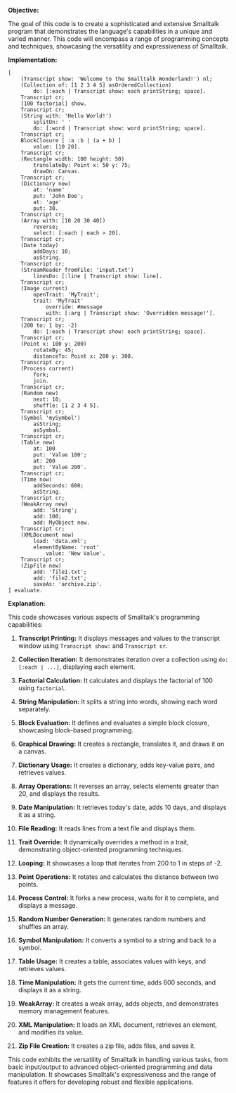 **Objective:**

The goal of this code is to create a sophisticated and extensive Smalltalk program that demonstrates the language's capabilities in a unique and varied manner. This code will encompass a range of programming concepts and techniques, showcasing the versatility and expressiveness of Smalltalk.

**Implementation:**

```smalltalk
[
    (Transcript show: 'Welcome to the Smalltalk Wonderland!') nl;
    (Collection of: [1 2 3 4 5] asOrderedCollection)
        do: [:each | Transcript show: each printString; space].
    Transcript cr;
    [100 factorial] show.
    Transcript cr;
    (String with: 'Hello World!')
        splitOn: ' '
        do: [:word | Transcript show: word printString; space].
    Transcript cr;
    BlockClosure [ :a :b | (a + b) ]
        value: [10 20].
    Transcript cr;
    (Rectangle width: 100 height: 50)
        translateBy: Point x: 50 y: 75;
        drawOn: Canvas.
    Transcript cr;
    (Dictionary new)
        at: 'name'
        put: 'John Doe';
        at: 'age'
        put: 30.
    Transcript cr;
    (Array with: [10 20 30 40])
        reverse;
        select: [:each | each > 20].
    Transcript cr;
    (Date today)
        addDays: 10;
        asString.
    Transcript cr;
    (StreamReader fromFile: 'input.txt')
        linesDo: [:line | Transcript show: line].
    Transcript cr;
    (Image current)
        openTrait: 'MyTrait';
        trait: 'MyTrait'
            override: #message
            with: [:arg | Transcript show: 'Overridden message!'].
    Transcript cr;
    (200 to: 1 by: -2)
        do: [:each | Transcript show: each printString; space].
    Transcript cr;
    (Point x: 100 y: 200)
        rotateBy: 45;
        distanceTo: Point x: 200 y: 300.
    Transcript cr;
    (Process current)
        fork;
        join.
    Transcript cr;
    (Random new)
        next: 10;
        shuffle: [1 2 3 4 5].
    Transcript cr;
    (Symbol 'mySymbol')
        asString;
        asSymbol.
    Transcript cr;
    (Table new)
        at: 100
        put: 'Value 100';
        at: 200
        put: 'Value 200'.
    Transcript cr;
    (Time now)
        addSeconds: 600;
        asString.
    Transcript cr;
    (WeakArray new)
        add: 'String';
        add: 100;
        add: MyObject new.
    Transcript cr;
    (XMLDocument new)
        load: 'data.xml';
        elementByName: 'root'
            value: 'New Value'.
    Transcript cr;
    (ZipFile new)
        add: 'file1.txt';
        add: 'file2.txt';
        saveAs: 'archive.zip'.
] evaluate.
```

**Explanation:**

This code showcases various aspects of Smalltalk's programming capabilities:

1. **Transcript Printing:** It displays messages and values to the transcript window using `Transcript show:` and `Transcript cr`.

2. **Collection Iteration:** It demonstrates iteration over a collection using `do: [:each | ...]`, displaying each element.

3. **Factorial Calculation:** It calculates and displays the factorial of 100 using `factorial`.

4. **String Manipulation:** It splits a string into words, showing each word separately.

5. **Block Evaluation:** It defines and evaluates a simple block closure, showcasing block-based programming.

6. **Graphical Drawing:** It creates a rectangle, translates it, and draws it on a canvas.

7. **Dictionary Usage:** It creates a dictionary, adds key-value pairs, and retrieves values.

8. **Array Operations:** It reverses an array, selects elements greater than 20, and displays the results.

9. **Date Manipulation:** It retrieves today's date, adds 10 days, and displays it as a string.

10. **File Reading:** It reads lines from a text file and displays them.

11. **Trait Override:** It dynamically overrides a method in a trait, demonstrating object-oriented programming techniques.

12. **Looping:** It showcases a loop that iterates from 200 to 1 in steps of -2.

13. **Point Operations:** It rotates and calculates the distance between two points.

14. **Process Control:** It forks a new process, waits for it to complete, and displays a message.

15. **Random Number Generation:** It generates random numbers and shuffles an array.

16. **Symbol Manipulation:** It converts a symbol to a string and back to a symbol.

17. **Table Usage:** It creates a table, associates values with keys, and retrieves values.

18. **Time Manipulation:** It gets the current time, adds 600 seconds, and displays it as a string.

19. **WeakArray:** It creates a weak array, adds objects, and demonstrates memory management features.

20. **XML Manipulation:** It loads an XML document, retrieves an element, and modifies its value.

21. **Zip File Creation:** It creates a zip file, adds files, and saves it.

This code exhibits the versatility of Smalltalk in handling various tasks, from basic input/output to advanced object-oriented programming and data manipulation. It showcases Smalltalk's expressiveness and the range of features it offers for developing robust and flexible applications.